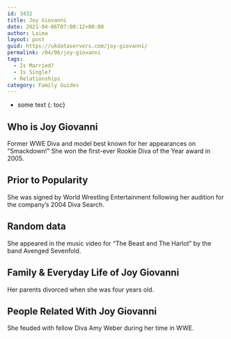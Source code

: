 ```yaml
---
id: 3432
title: Joy Giovanni
date: 2021-04-06T07:00:12+00:00
author: Laima
layout: post
guid: https://ukdataservers.com/joy-giovanni/
permalink: /04/06/joy-giovanni
tags:
  - Is Married?
  - Is Single?
  - Relationships
category: Family Guides
---
```


* some text
{: toc}


## Who is Joy Giovanni
                  
                  
                  
Former WWE Diva and model best known for her appearances on &#8220;Smackdown!&#8221; She won the first-ever Rookie Diva of the Year award in 2005.
                  
              
            
              
            
                
                
                
## Prior to Popularity
                  
                  
                  
She was signed by World Wrestling Entertainment following her audition for the company&#8217;s 2004 Diva Search.
                  
              
            
              
            
                
                
                
## Random data
                  
                  
                  
She appeared in the music video for &#8220;The Beast and The Harlot&#8221; by the band Avenged Sevenfold.
                  
              
            
              
            
                
                
                
## Family & Everyday Life of Joy Giovanni
                  
                  
                  
Her parents divorced when she was four years old.
                  
              
            
              
            
                
                
                
## People Related With Joy Giovanni
                  
                  
                  
She feuded with fellow Diva Amy Weber during her time in WWE.
                  
              
            
              
            
                
              
            
              
              
            
            
              
            
          
          
          